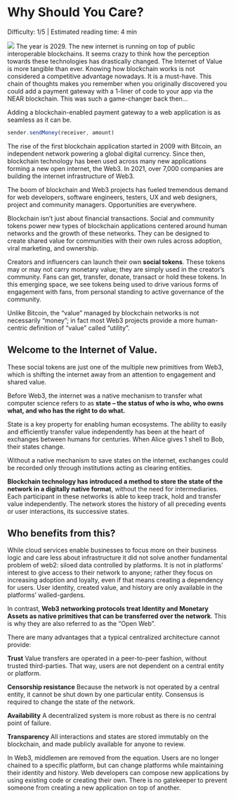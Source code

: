 # Why Should You Care?

<Difficulty> Difficulty: 1/5 | Estimated reading time: 4 min </Difficulty>

<ImageContainer>
    <img src="/images/chap_1.png">
</ImageContainer>

<Spacer />

<BackgroundContainer>
The year is 2029. The new internet is running on top of public interoperable blockchains. It seems crazy to think how the perception towards these technologies has drastically changed. The Internet of Value is more tangible than ever. Knowing how blockchain works is not considered a competitive advantage nowadays. It is a must-have.
<Spacer />
This chain of thoughts makes you remember when you originally discovered you could add a payment gateway with a 1-liner of code to your app via the NEAR blockchain. This was such a game-changer back then...
</BackgroundContainer>
<Spacer />

Adding a blockchain-enabled payment gateway to a web application is as seamless as it can be.

```javascript
sender.sendMoney(receiver, amount)
```

The rise of the first blockchain application started in 2009 with Bitcoin, an independent network powering a global digital currency. Since then, blockchain technology has been used across many new applications forming a new open internet, the Web3. In 2021, over 7,000 companies are building the internet infrastructure of Web3.

The boom of blockchain and Web3 projects has fueled tremendous demand for web developers, software engineers, testers, UX and web designers, project and community managers. Opportunities are everywhere.

Blockchain isn’t just about financial transactions. Social and community tokens power new types of blockchain applications centered around human networks and the growth of these networks. They can be designed to create shared value for communities with their own rules across adoption, viral marketing, and ownership.

Creators and influencers can launch their own **social tokens**. These tokens may or may not carry monetary value; they are simply used in the creator’s community. Fans can get, transfer, donate, transact or hold these tokens. In this emerging space, we see tokens being used to drive various forms of engagement with fans, from personal standing to active governance of the community.

<Spacer />

Unlike Bitcoin, the “value” managed by blockchain networks is not necessarily “money”; in fact most Web3 projects provide a more human-centric definition of “value” called “utility”.

## Welcome to the Internet of Value.

These social tokens are just one of the multiple new primitives from Web3, which is shifting the internet away from an attention to engagement and shared value.

Before Web3, the internet was a native mechanism to transfer what computer science refers to as **state – the status of who is who, who owns what, and who has the right to do what.**

State is a key property for enabling human ecosystems. The ability to easily and efficiently transfer value independently has been at the heart of exchanges between humans for centuries. When Alice gives 1 shell to Bob, their states change.

Without a native mechanism to save states on the internet, exchanges could be recorded only through institutions acting as clearing entities.

**Blockchain technology has introduced a method to store the state of the network in a digitally native format**, without the need for intermediaries. Each participant in these networks is able to keep track, hold and transfer value independently. The network stores the history of all preceding events or user interactions, its successive states.

## Who benefits from this?

While cloud services enable businesses to focus more on their business logic and care less about infrastructure it did not solve another fundamental problem of web2: siloed data controlled by platforms. It is not in platforms’ interest to give access to their network to anyone; rather they focus on increasing adoption and loyalty, even if that means creating a dependency for users. User identity, created value, and history are only available in the platforms’ walled-gardens.

In contrast, **Web3 networking protocols treat Identity and Monetary Assets as native primitives that can be transferred over the network**. This is why they are also referred to as the “Open Web”.

There are many advantages that a typical centralized architecture cannot provide:

**Trust**
Value transfers are operated in a peer-to-peer fashion, without trusted third-parties. That way, users are not dependent on a central entity or platform.

**Censorship resistance**
Because the network is not operated by a central entity, it cannot be shut down by one particular entity. Consensus is required to change the state of the network.

**Availability**
A decentralized system is more robust as there is no central point of failure.

**Transparency**
All interactions and states are stored immutably on the blockchain, and made publicly available for anyone to review.

<Spacer />

<BackgroundContainer>
<p>In Web3, middlemen are removed from the equation. Users are no longer chained to a specific platform, but can change platforms while maintaining their identity and history. Web developers can compose new applications by using existing code or creating their own. There is no gatekeeper to prevent someone from creating a new application on top of another.</p>
</BackgroundContainer>

<!-- <img src="/images/chapter_12.jpg"" /> -->
